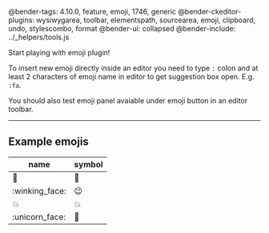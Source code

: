 @bender-tags: 4.10.0, feature, emoji, 1746, generic
@bender-ckeditor-plugins: wysiwygarea, toolbar, elementspath, sourcearea, emoji, clipboard, undo, stylescombo, format
@bender-ui: collapsed
@bender-include: ../_helpers/tools.js

Start playing with emoji plugin!

To insert new emoji directly inside an editor you need to type `:` colon and at least 2 characters of emoji name in editor to get suggestion box open. E.g. `:fa`.

You should also test emoji panel avaiable under emoji button in an editor toolbar.

----
## Example emojis

| name           | symbol |
|----------------|--------|
| :bug:          | 🐛     |
| :winking_face: | 😉     |
| :collision:    | 💥     |
| :unicorn_face: | 🦄     |
